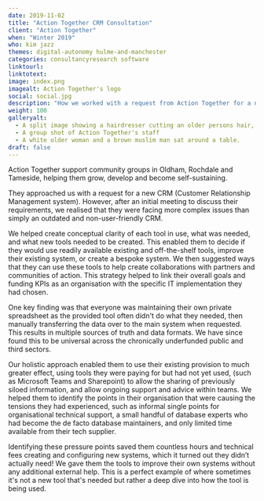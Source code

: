 ```yaml
---
date: 2019-11-02
title: "Action Together CRM Consultation"
client: "Action Together"
when: "Winter 2019"
who: kim jazz
themes: digital-autonomy hulme-and-manchester
categories: consultancyresearch software
linktourl:
linktotext:
image: index.png
imagealt: Action Together's logo
social: social.jpg
description: "How we worked with a request from Action Together for a new CRM to help them develop a broader strategy and structure to best run the digital facets of their organisation."
weight: 100
galleryalt:
  - A split image showing a hairdresser cutting an older persons hair, and some young adults in a classroom setting
  - A group shot of Action Together's staff
  - A white older woman and a brown muslim man sat around a table.
draft: false
---
```


Action Together support community groups in Oldham, Rochdale and Tameside, helping them grow, develop and become self-sustaining.

They approached us with a request for a new CRM (Customer Relationship Management system). However, after an initial meeting to discuss their requirements, we realised that they were facing more complex issues than simply an outdated and non-user-friendly CRM.

We helped create conceptual clarity of each tool in use, what was needed, and what new tools needed to be created. This enabled them to decide if they would use readily available existing and off-the-shelf tools, improve their existing system, or create a bespoke system. We then suggested ways that they can use these tools to help create collaborations with partners and communities of action. This strategy helped to link their overall goals and funding KPIs as an organisation with the specific IT implementation they had chosen.

One key finding was that everyone was maintaining their own private spreadsheet as the provided tool often didn't do what they needed, then manually transferring the data over to the main system when requested. This results in multiple sources of truth and data formats. We have since found this to be universal across the chronically underfunded public and third sectors.

Our holistic approach enabled them to use their existing provision to much greater effect, using tools they were paying for but had not yet used, (such as Microsoft Teams and Sharepoint) to allow the sharing of previously siloed information, and allow ongoing support and advice within teams. We helped them to identify the points in their organisation that were causing the tensions they had experienced, such as informal single points for organisational technical support, a small handful of database experts who had become the de facto database maintainers, and only limited time available from their tech supplier.

Identifying these pressure points saved them countless hours and technical fees creating and configuring new systems, which it turned out they didn’t actually need! We gave them the tools to improve their own systems without any additional external help. This is a perfect example of where sometimes it's not a new tool that's needed but rather a deep dive into how the tool is being used.
